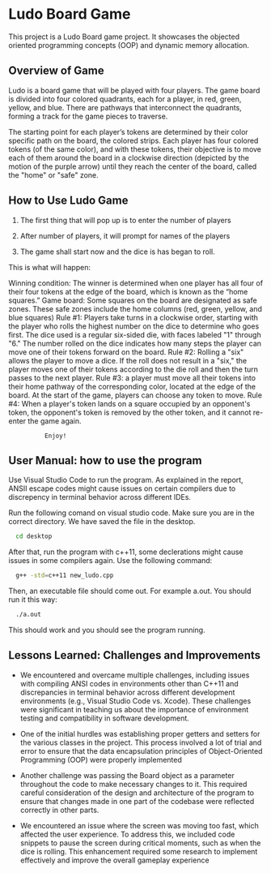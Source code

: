 
# Ludo Board Game 

This project is a Ludo Board game project. It showcases the objected oriented programming concepts (OOP) and dynamic memory allocation. 




## Overview of Game 

Ludo is a board game that will be played with four players. The game board is divided into four colored quadrants, each for a player, in red, green, yellow, and blue. There are pathways that interconnect the quadrants, forming a track for the game pieces to traverse. 


The starting point for each player’s tokens are determined by their color specific path on the board, the colored strips.  Each player has four colored tokens (of the same color), and with these tokens, their objective is to move each of them around the board in a clockwise direction (depicted by the motion of the purple arrow) until they reach the center of the board, called the "home" or "safe" zone.




## How to Use Ludo Game 

1. The first thing that will pop up is to enter the number of players 

2. After number of players, it will prompt for names of the players 

3. The game shall start now and the dice is has began to roll. 

This is what will happen: 

Winning condition: The winner is determined when one player has all four of their four tokens at the edge of the board, which is known as the “home squares.”
Game board: Some squares on the board are designated as safe zones. These safe zones include the home columns (red, green, yellow, and blue squares)
Rule #1: Players take turns in a clockwise order, starting with the player who rolls the highest number on the dice to determine who goes first. The dice used is a regular six-sided die, with faces labeled "1" through "6." The number rolled on the dice indicates how many steps the player can move one of their tokens forward on the board.
Rule #2: Rolling a "six" allows the player to move a dice. If the roll does not result in a "six," the player moves one of their tokens according to the die roll and then the turn passes to the next player.
Rule #3: a player must move all their tokens into their home pathway of the corresponding color, located at the edge of the board. At the start of the game, players can choose any token to move.
Rule #4: When a player's token lands on a square occupied by an opponent's token, the opponent's token is removed by the other token, and it cannot re-enter the game again. 



              Enjoy! 
## User Manual: how to use the program

Use Visual Studio Code to run the program. As explained in the report, ANSII escape codes might cause issues on certain compilers due to discrepency in terminal behavior across different IDEs. 

Run the following comand on visual studio code. Make sure you are in the correct directory. We have saved the file in the desktop. 

```bash
  cd desktop 
```

After that, run the program with c++11, some declerations might cause issues in some compilers again. Use the following command: 

```bash
  g++ -std=c++11 new_ludo.cpp 
```

Then, an executable file should come out. For example a.out. You should run it this way: 


```bash
  ./a.out  
```
This should work and you should  see the program running. 



    
## Lessons Learned: Challenges and Improvements 

- We encountered and overcame multiple challenges, including issues with compiling ANSI codes in environments other than C++11 and discrepancies in terminal behavior across different development environments (e.g., Visual Studio Code vs. Xcode). These challenges were significant in teaching us about the importance of environment testing and compatibility in software development.

- One of the initial hurdles was establishing proper getters and setters for the various classes in the project. This process involved a lot of trial and error to ensure that the data encapsulation principles of Object-Oriented Programming (OOP) were properly implemented


- Another challenge was passing the Board object as a parameter throughout the code to make necessary changes to it. This required careful consideration of the design and architecture of the program to ensure that changes made in one part of the codebase were reflected correctly in other parts.

- We encountered an issue where the screen was moving too fast, which affected the user experience. To address this, we included code snippets to pause the screen during critical moments, such as when the dice is rolling. This enhancement required some research to implement effectively and improve the overall gameplay experience

 
